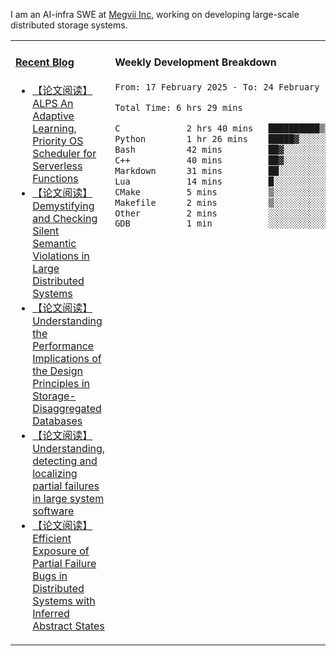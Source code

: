 I am an AI-infra SWE at [Megvii Inc](https://en.megvii.com/), working on developing large-scale distributed storage systems.

<table width="960px">
<tr>
<td valign="top" width="50%">

#### <a href="https://www.kongjun18.me" target="_blank">Recent Blog</a>

<!-- BLOG-POST-LIST:START -->
- [【论文阅读】ALPS An Adaptive Learning, Priority OS Scheduler for Serverless Functions](https://kongjun18.github.io/posts/alps-an-adaptive-learning-priority-os-scheduler-for-serverless-functions/)
- [【论文阅读】Demystifying and Checking Silent Semantic Violations in Large Distributed Systems](https://kongjun18.github.io/posts/demystifying-and-checking-silent-semantic-violations-in-large-distributed-systems/)
- [【论文阅读】Understanding the Performance Implications of the Design Principles in Storage-Disaggregated Databases](https://kongjun18.github.io/posts/understanding-the-performance-implications-of-the-design-principles-in-storage-disaggregated-databases/)
- [【论文阅读】Understanding, detecting and localizing partial failures in large system software](https://kongjun18.github.io/posts/understanding-detecting-and-localizing-partial-failures-in-large-system-software/)
- [【论文阅读】Efficient Exposure of Partial Failure Bugs in Distributed Systems with Inferred Abstract States](https://kongjun18.github.io/posts/efficient-exposure-of-partial-failure-bugs-in-distributed-systems-with-inferred-abstract-states/)
<!-- BLOG-POST-LIST:END -->

</td>
<td valign="top" width="50%">

#### Weekly Development Breakdown

<!--START_SECTION:waka-->

```txt
From: 17 February 2025 - To: 24 February 2025

Total Time: 6 hrs 29 mins

C             2 hrs 40 mins   ██████████▒░░░░░░░░░░░░░░   41.17 %
Python        1 hr 26 mins    █████▓░░░░░░░░░░░░░░░░░░░   22.14 %
Bash          42 mins         ██▓░░░░░░░░░░░░░░░░░░░░░░   10.92 %
C++           40 mins         ██▓░░░░░░░░░░░░░░░░░░░░░░   10.38 %
Markdown      31 mins         ██░░░░░░░░░░░░░░░░░░░░░░░   08.19 %
Lua           14 mins         █░░░░░░░░░░░░░░░░░░░░░░░░   03.71 %
CMake         5 mins          ▒░░░░░░░░░░░░░░░░░░░░░░░░   01.49 %
Makefile      2 mins          ▒░░░░░░░░░░░░░░░░░░░░░░░░   00.77 %
Other         2 mins          ░░░░░░░░░░░░░░░░░░░░░░░░░   00.66 %
GDB           1 min           ░░░░░░░░░░░░░░░░░░░░░░░░░   00.46 %
```

<!--END_SECTION:waka-->
</td>
</tr>

</table>
